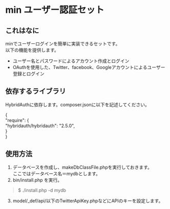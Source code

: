 # min ユーザー認証セット
## これはなに
minでユーザーログインを簡単に実装できるセットです。    
以下の機能を提供します。
* ユーザー名とパスワードによるアカウント作成とログイン
* OAuthを使用した、Twitter、facebook、Googleアカウントによるユーザー登録とログイン

## 依存するライブラリ

HybridAuthに依存します。composer.jsonに以下を記述してください。

{    
    "require": {    
        "hybridauth/hybridauth": "2.5.0",    
    }    
}    

## 使用方法
1. データベースを作成し、makeDbClassFile.phpを実行しておきます。    
ここではデータベース名＝mydbとします。
2. bin/install.php を実行。
> $ ./install.php -d mydb
3. model/_def/api/以下のTwitterApiKey.phpなどにAPIのキーを設定します。

